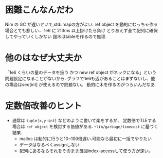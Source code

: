 # 困難こんなんだわ
Nim の GC が遅いせいで,std::mapの方がよい.
ref object を動的にむっちゃ作る場合とても悲しい...
1e6 に 213ms 以上掛けたら負け
とりあえず全て配列に確保してやっていくしかない
謎木はtableを作るので無理.
# 他のはなぜ大丈夫か
「1e6 くらいの量のデータを扱う かつ new ref object がネックになる」という問題設定になることがないから.
グラフで1e6も辺があることはまずないし、他の場合はseq[int] が使えるので問題ない。
動的に木を作るのがつらいんだなあ

# 定数倍改善のヒント
- 通常は `tuple[x,y:int]` などのように書いて楽をするが、 定数倍でTLEする場合は `ref object` を検討する価値がある.
-`lib/garbage/timecost` に基づく結果.
  - malloc は動的に行うと10~100倍遅い.可能なら最初に一括でやりたい
  - データはなるべくassignしない.
  - 配列にあるならそれをそのまま毎回index-accessして使う方が速い。
